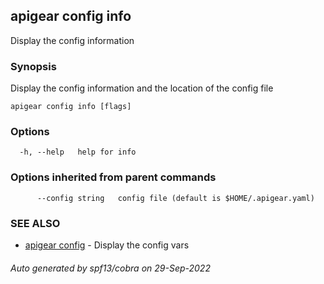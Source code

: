 ## apigear config info

Display the config information

### Synopsis

Display the config information and the location of the config file

```
apigear config info [flags]
```

### Options

```
  -h, --help   help for info
```

### Options inherited from parent commands

```
      --config string   config file (default is $HOME/.apigear.yaml)
```

### SEE ALSO

* [apigear config](apigear_config.md)	 - Display the config vars

###### Auto generated by spf13/cobra on 29-Sep-2022
